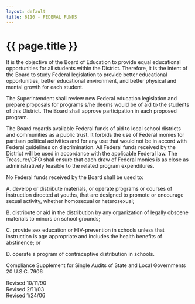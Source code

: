```yaml
---
layout: default
title: 6110 - FEDERAL FUNDS
---
```


{{ page.title }}
================

It is the objective of the Board of Education to provide equal
educational opportunities for all students within the District.
Therefore, it is the intent of the Board to study Federal legislation to
provide better educational opportunities, better educational
environment, and better physical and mental growth for each student.

The Superintendent shall review new Federal education legislation and
prepare proposals for programs s/he deems would be of aid to the
students of this District. The Board shall approve participation in each
proposed program.

The Board regards available Federal funds of aid to local school
districts and communities as a public trust. It forbids the use of
Federal monies for partisan political activities and for any use that
would not be in accord with Federal guidelines on discrimination. All
Federal funds received by the District will be used in accordance with
the applicable Federal law. The Treasurer/CFO shall ensure that each
draw of Federal monies is as close as administratively feasible to the
related program expenditures.

No Federal funds received by the Board shall be used to:

A. develop or distribute materials, or operate programs or courses of
instruction directed at youths, that are designed to promote or
encourage sexual activity, whether homosexual or heterosexual;

B. distribute or aid in the distribution by any organization of legally
obscene materials to minors on school grounds;

C. provide sex education or HIV-prevention in schools unless that
instruction is age appropriate and includes the health benefits of
abstinence; or

D. operate a program of contraceptive distribution in schools.

Compliance Supplement for Single Audits of State and Local Governments\
 20 U.S.C. 7906

Revised 10/11/90\
 Revised 2/11/03\
 Revised 1/24/06
